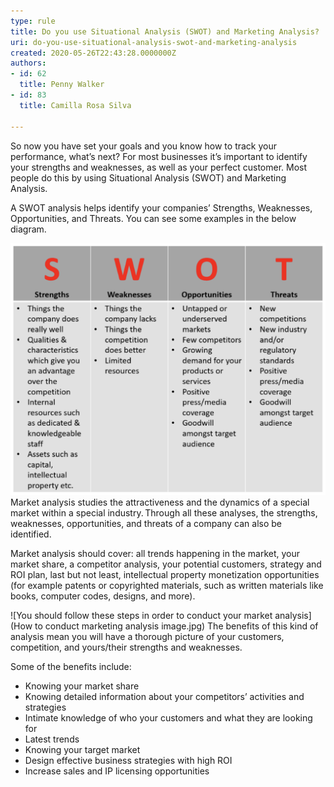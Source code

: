 ```yaml
---
type: rule
title: Do you use Situational Analysis (SWOT) and Marketing Analysis?
uri: do-you-use-situational-analysis-swot-and-marketing-analysis
created: 2020-05-26T22:43:28.0000000Z
authors:
- id: 62
  title: Penny Walker
- id: 83
  title: Camilla Rosa Silva

---
```


So now you have set your goals and you know how to track your performance, what’s next? For most businesses it’s important to identify your strengths and weaknesses, as well as your perfect customer. Most people do this by using Situational Analysis (SWOT) and Marketing Analysis.

A SWOT analysis helps identify your companies’ Strengths, Weaknesses, Opportunities, and Threats. You can see some examples in the below diagram.
 
![SWOT analysis template to help you ask the big questions about your business](swot-analysis.png)
Market analysis studies the attractiveness and the dynamics of a special market within a special industry. Through all these analyses, the strengths, weaknesses, opportunities, and threats of a company can also be identified.  

Market analysis should cover: all trends happening in the market, your market share, a competitor analysis, your potential customers, strategy and ROI plan, last but not least, intellectual property monetization opportunities (for example patents or copyrighted materials, such as written materials like books, computer codes, designs, and more).

![You should follow these steps in order to conduct your market analysis](How to conduct marketing analysis image.jpg)
The benefits of this kind of analysis mean you will have a thorough picture of your customers, competition, and yours/their strengths and weaknesses.  
 
Some of the benefits include:

- Knowing your market share
- Knowing detailed information about your competitors’ activities and strategies
- Intimate knowledge of who your customers and what they are looking for
- Latest trends
- Knowing your target market
- Design effective business strategies with high ROI
- Increase sales and IP licensing opportunities
